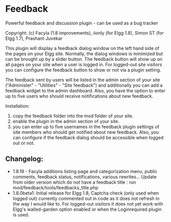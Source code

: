# Feedback
Powerful feedback and discussion plugin - can be used as a bug tracker

Copyright: (c) Facyla (1.8 improvements), iionly (for Elgg 1.8), Simon ST (for Elgg 1.7), Prashant Juvekar

This plugin will display a feedback dialog window on the left hand side of the pages on your Elgg site. Normally, the dialog windows is minimized but can be brought up by a slider button. The feedback button will show up on all pages on your site when a user is logged in. For logged-out site visitors you can configure the feedback button to show or not via a plugin setting.

The feedback sent by users will be listed in the admin section of your site ("Administer" - "Utilities" - "Site feedback") and additionally you can add a feedback widget to the admin dashboard. Also, you have the option to enter up to five users who should receive notifications about new feedback.



Installation:
1. copy the feedback folder into the mod folder of your site.
2. enable the plugin in the admin section of your site.
3. you can enter up to five usernames in the feedback plugin settings of site members who should get notified about new feedback. Also, you can configure if the feedback dialog should be accessible when logged out or not.



## Changelog:

 * 1.8.19 - Facyla additions
    listing page and categorization menu, public comments, feedback status, notifications, various rewrites...
    Update from older version which do not have a feedback title : run mod/feedback/tools/feedbacks_title.php
 * 1.8.0beta1:
    Initial release for Elgg 1.8,
    Captcha check (only used when logged out) currently commented out in code as it does not refresh in the way I would like to.
    For logged-out visitors it does not yet work with Elgg's walled-garden option enabled or when the Loginrequired plugin is used.
